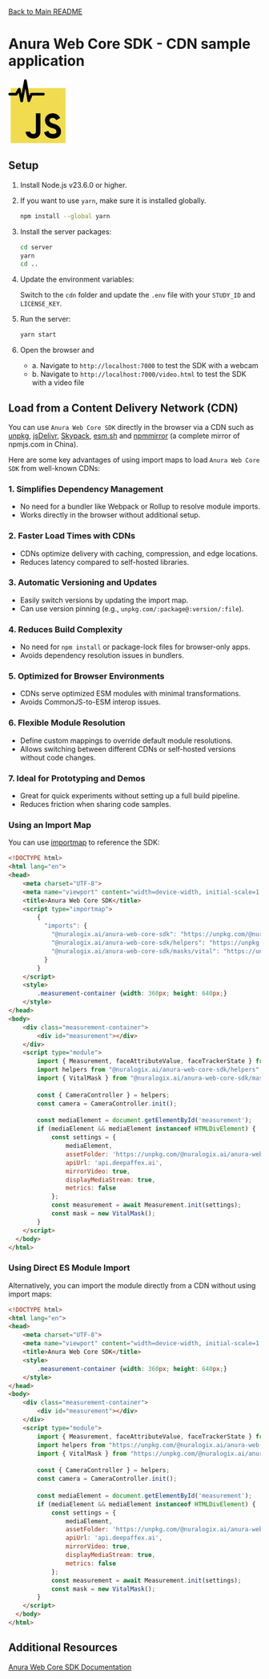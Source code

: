 [Back to Main README](../README.md)

# Anura Web Core SDK - CDN sample application

<img src="../shared/anura-web-core-sdk.svg" width="128"/>

## Setup

1. Install Node.js v23.6.0 or higher.

2. If you want to use `yarn`, make sure it is installed globally.

    ```bash
    npm install --global yarn
    ```

3. Install the server packages:

    ```bash
    cd server
    yarn
    cd ..
    ```

4. Update the environment variables:

    Switch to the `cdn` folder and update the `.env` file with your `STUDY_ID` and
    `LICENSE_KEY`.

5. Run the server:

    ```bash
    yarn start
    ```

6. Open the browser and
    - a. Navigate to `http://localhost:7000` to test the SDK with a webcam
    - b. Navigate to `http://localhost:7000/video.html` to test the SDK with
    a video file

## Load from a Content Delivery Network (CDN)

You can use `Anura Web Core SDK` directly in the browser via a CDN such as
 [unpkg](https://www.unpkg.com/), [jsDelivr](https://www.jsdelivr.com/),
 [Skypack](https://www.skypack.dev/), [esm.sh](https://esm.sh/) and
 [npmmirror](https://npmmirror.com/) (a complete mirror of npmjs.com in China).

 Here are some key advantages of using import maps to load
`Anura Web Core SDK` from well-known CDNs:

### 1. Simplifies Dependency Management

- No need for a bundler like Webpack or Rollup to resolve module imports.
- Works directly in the browser without additional setup.

### 2. Faster Load Times with CDNs

- CDNs optimize delivery with caching, compression, and edge locations.
- Reduces latency compared to self-hosted libraries.

### 3. Automatic Versioning and Updates

- Easily switch versions by updating the import map.
- Can use version pinning (e.g., `unpkg.com/:package@:version/:file`).

### 4. Reduces Build Complexity

- No need for `npm install` or package-lock files for browser-only apps.
- Avoids dependency resolution issues in bundlers.

### 5. Optimized for Browser Environments

- CDNs serve optimized ESM modules with minimal transformations.
- Avoids CommonJS-to-ESM interop issues.

### 6. Flexible Module Resolution

- Define custom mappings to override default module resolutions.
- Allows switching between different CDNs or self-hosted versions without code
changes.

### 7. Ideal for Prototyping and Demos

- Great for quick experiments without setting up a full build pipeline.
- Reduces friction when sharing code samples.

### Using an Import Map

You can use [importmap](https://developer.mozilla.org/en-US/docs/Web/HTML/Element/script/type/importmap)
to reference the SDK:

```html
<!DOCTYPE html>
<html lang="en">
<head>
    <meta charset="UTF-8">
    <meta name="viewport" content="width=device-width, initial-scale=1.0">
    <title>Anura Web Core SDK</title>
    <script type="importmap">
        {
          "imports": {
            "@nuralogix.ai/anura-web-core-sdk": "https://unpkg.com/@nuralogix.ai/anura-web-core-sdk",
            "@nuralogix.ai/anura-web-core-sdk/helpers": "https://unpkg.com/@nuralogix.ai/anura-web-core-sdk/lib/helpers/index.min.mjs",
            "@nuralogix.ai/anura-web-core-sdk/masks/vital": "https://unpkg.com/@nuralogix.ai/anura-web-core-sdk/lib/masks/vital/index.mjs"
          }
        }
    </script>
    <style>
        .measurement-container {width: 360px; height: 640px;}
    </style>
</head>
<body>
    <div class="measurement-container">
        <div id="measurement"></div>
    </div>
    <script type="module">
        import { Measurement, faceAttributeValue, faceTrackerState } from '@nuralogix.ai/anura-web-core-sdk';
        import helpers from "@nuralogix.ai/anura-web-core-sdk/helpers";
        import { VitalMask } from "@nuralogix.ai/anura-web-core-sdk/masks/vital";

        const { CameraController } = helpers;
        const camera = CameraController.init();

        const mediaElement = document.getElementById('measurement');
        if (mediaElement && mediaElement instanceof HTMLDivElement) {
            const settings = {
                mediaElement,
                assetFolder: 'https://unpkg.com/@nuralogix.ai/anura-web-core-sdk/lib/assets',
                apiUrl: 'api.deepaffex.ai',
                mirrorVideo: true,
                displayMediaStream: true,
                metrics: false
            };
            const measurement = await Measurement.init(settings);
            const mask = new VitalMask();
        }
    </script>
  </body>
</html>
```

### Using Direct ES Module Import

Alternatively, you can import the module directly from a CDN without using
import maps:

```html
<!DOCTYPE html>
<html lang="en">
<head>
    <meta charset="UTF-8">
    <meta name="viewport" content="width=device-width, initial-scale=1.0">
    <title>Anura Web Core SDK</title>
    <style>
        .measurement-container {width: 360px; height: 640px;}
    </style>
</head>
<body>
    <div class="measurement-container">
        <div id="measurement"></div>
    </div>
    <script type="module">
        import { Measurement, faceAttributeValue, faceTrackerState } from 'https://unpkg.com/@nuralogix.ai/anura-web-core-sdk/lib/index.min.mjs';
        import helpers from "https://unpkg.com/@nuralogix.ai/anura-web-core-sdk/lib/helpers/index.min.mjs";
        import { VitalMask } from "https://unpkg.com/@nuralogix.ai/anura-web-core-sdk/lib/masks/vital/index.mjs";

        const { CameraController } = helpers;
        const camera = CameraController.init();

        const mediaElement = document.getElementById('measurement');
        if (mediaElement && mediaElement instanceof HTMLDivElement) {
            const settings = {
                mediaElement,
                assetFolder: 'https://unpkg.com/@nuralogix.ai/anura-web-core-sdk/lib/assets',
                apiUrl: 'api.deepaffex.ai',
                mirrorVideo: true,
                displayMediaStream: true,
                metrics: false
            };
            const measurement = await Measurement.init(settings);
            const mask = new VitalMask();
        }
    </script>
  </body>
</html>
```

## Additional Resources

[Anura Web Core SDK Documentation](https://docs.deepaffex.ai/web-core)

